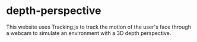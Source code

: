 # depth-perspective

This website uses Tracking.js to track the motion of the user's face through a webcam to simulate an environment with a 3D depth perspective. 
